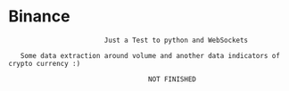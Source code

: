 # Binance
                            Just a Test to python and WebSockets
                                                           
       Some data extraction around volume and another data indicators of crypto currency :)
                                                                        
                                       NOT FINISHED
